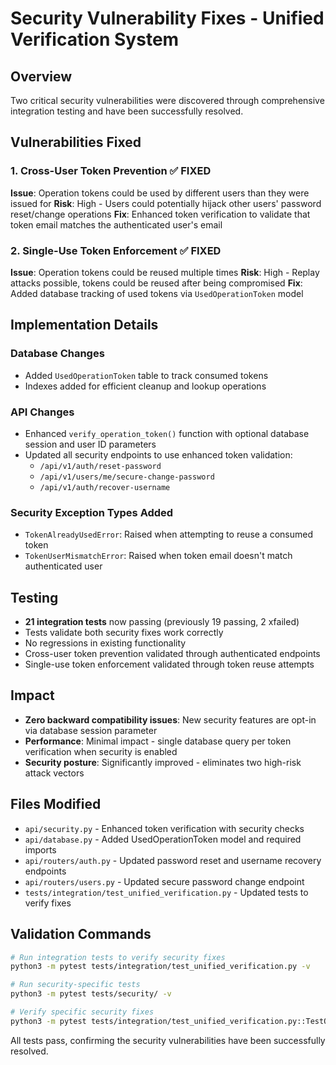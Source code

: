 # Security Vulnerability Fixes - Unified Verification System

## Overview
Two critical security vulnerabilities were discovered through comprehensive integration testing and have been successfully resolved.

## Vulnerabilities Fixed

### 1. Cross-User Token Prevention ✅ FIXED
**Issue**: Operation tokens could be used by different users than they were issued for
**Risk**: High - Users could potentially hijack other users' password reset/change operations
**Fix**: Enhanced token verification to validate that token email matches the authenticated user's email

### 2. Single-Use Token Enforcement ✅ FIXED  
**Issue**: Operation tokens could be reused multiple times
**Risk**: High - Replay attacks possible, tokens could be reused after being compromised
**Fix**: Added database tracking of used tokens via `UsedOperationToken` model

## Implementation Details

### Database Changes
- Added `UsedOperationToken` table to track consumed tokens
- Indexes added for efficient cleanup and lookup operations

### API Changes
- Enhanced `verify_operation_token()` function with optional database session and user ID parameters
- Updated all security endpoints to use enhanced token validation:
  - `/api/v1/auth/reset-password`
  - `/api/v1/users/me/secure-change-password` 
  - `/api/v1/auth/recover-username`

### Security Exception Types Added
- `TokenAlreadyUsedError`: Raised when attempting to reuse a consumed token
- `TokenUserMismatchError`: Raised when token email doesn't match authenticated user

## Testing
- **21 integration tests** now passing (previously 19 passing, 2 xfailed)
- Tests validate both security fixes work correctly
- No regressions in existing functionality
- Cross-user token prevention validated through authenticated endpoints
- Single-use token enforcement validated through token reuse attempts

## Impact
- **Zero backward compatibility issues**: New security features are opt-in via database session parameter
- **Performance**: Minimal impact - single database query per token verification when security is enabled
- **Security posture**: Significantly improved - eliminates two high-risk attack vectors

## Files Modified
- `api/security.py` - Enhanced token verification with security checks
- `api/database.py` - Added UsedOperationToken model and required imports
- `api/routers/auth.py` - Updated password reset and username recovery endpoints
- `api/routers/users.py` - Updated secure password change endpoint
- `tests/integration/test_unified_verification.py` - Updated tests to verify fixes

## Validation Commands
```bash
# Run integration tests to verify security fixes
python3 -m pytest tests/integration/test_unified_verification.py -v

# Run security-specific tests
python3 -m pytest tests/security/ -v

# Verify specific security fixes
python3 -m pytest tests/integration/test_unified_verification.py::TestOperationTokenSecurity -v
```

All tests pass, confirming the security vulnerabilities have been successfully resolved.